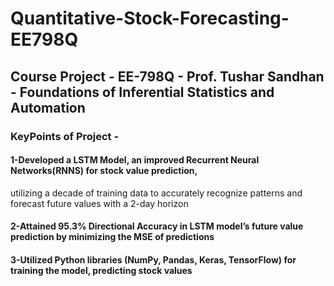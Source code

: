 # Quantitative-Stock-Forecasting-EE798Q
## Course Project - EE-798Q - Prof. Tushar Sandhan - Foundations of Inferential Statistics and Automation
### KeyPoints of Project -
#### 1-Developed a LSTM Model, an improved Recurrent Neural Networks(RNNS) for stock value prediction, 
utilizing a decade of training data to accurately recognize patterns and forecast future values with a 2-day horizon
#### 2-Attained 95.3% Directional Accuracy in LSTM model’s future value prediction by minimizing the MSE of predictions
#### 3-Utilized Python libraries (NumPy, Pandas, Keras, TensorFlow) for training the model, predicting stock values

